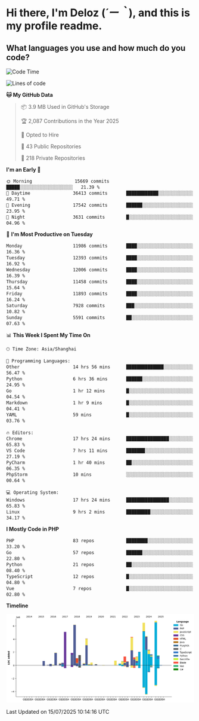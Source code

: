 # **Hi there, I'm Deloz (*´ー｀*), and this is my profile readme.**

## **What languages you use and how much do you code?**

<!--START_SECTION:waka-->
![Code Time](http://img.shields.io/badge/Code%20Time-6%2C891%20hrs%2029%20mins-blue)

![Lines of code](https://img.shields.io/badge/From%20Hello%20World%20I%27ve%20Written-60.0%20million%20lines%20of%20code-blue)

**🐱 My GitHub Data** 

> 📦 3.9 MB Used in GitHub's Storage 
 > 
> 🏆 2,087 Contributions in the Year 2025
 > 
> 💼 Opted to Hire
 > 
> 📜 43 Public Repositories 
 > 
> 🔑 218 Private Repositories 
 > 
**I'm an Early 🐤** 

```text
🌞 Morning                15669 commits       █████░░░░░░░░░░░░░░░░░░░░   21.39 % 
🌆 Daytime                36413 commits       ████████████░░░░░░░░░░░░░   49.71 % 
🌃 Evening                17542 commits       ██████░░░░░░░░░░░░░░░░░░░   23.95 % 
🌙 Night                  3631 commits        █░░░░░░░░░░░░░░░░░░░░░░░░   04.96 % 
```
📅 **I'm Most Productive on Tuesday** 

```text
Monday                   11986 commits       ████░░░░░░░░░░░░░░░░░░░░░   16.36 % 
Tuesday                  12393 commits       ████░░░░░░░░░░░░░░░░░░░░░   16.92 % 
Wednesday                12006 commits       ████░░░░░░░░░░░░░░░░░░░░░   16.39 % 
Thursday                 11458 commits       ████░░░░░░░░░░░░░░░░░░░░░   15.64 % 
Friday                   11893 commits       ████░░░░░░░░░░░░░░░░░░░░░   16.24 % 
Saturday                 7928 commits        ███░░░░░░░░░░░░░░░░░░░░░░   10.82 % 
Sunday                   5591 commits        ██░░░░░░░░░░░░░░░░░░░░░░░   07.63 % 
```


📊 **This Week I Spent My Time On** 

```text
🕑︎ Time Zone: Asia/Shanghai

💬 Programming Languages: 
Other                    14 hrs 56 mins      ██████████████░░░░░░░░░░░   56.47 % 
Python                   6 hrs 36 mins       ██████░░░░░░░░░░░░░░░░░░░   24.95 % 
Go                       1 hr 12 mins        █░░░░░░░░░░░░░░░░░░░░░░░░   04.54 % 
Markdown                 1 hr 9 mins         █░░░░░░░░░░░░░░░░░░░░░░░░   04.41 % 
YAML                     59 mins             █░░░░░░░░░░░░░░░░░░░░░░░░   03.76 % 

🔥 Editors: 
Chrome                   17 hrs 24 mins      ████████████████░░░░░░░░░   65.83 % 
VS Code                  7 hrs 11 mins       ███████░░░░░░░░░░░░░░░░░░   27.19 % 
PyCharm                  1 hr 40 mins        ██░░░░░░░░░░░░░░░░░░░░░░░   06.35 % 
PhpStorm                 10 mins             ░░░░░░░░░░░░░░░░░░░░░░░░░   00.64 % 

💻 Operating System: 
Windows                  17 hrs 24 mins      ████████████████░░░░░░░░░   65.83 % 
Linux                    9 hrs 2 mins        █████████░░░░░░░░░░░░░░░░   34.17 % 
```

**I Mostly Code in PHP** 

```text
PHP                      83 repos            ████████░░░░░░░░░░░░░░░░░   33.20 % 
Go                       57 repos            ██████░░░░░░░░░░░░░░░░░░░   22.80 % 
Python                   21 repos            ██░░░░░░░░░░░░░░░░░░░░░░░   08.40 % 
TypeScript               12 repos            █░░░░░░░░░░░░░░░░░░░░░░░░   04.80 % 
Vue                      7 repos             █░░░░░░░░░░░░░░░░░░░░░░░░   02.80 % 
```



**Timeline**

![Lines of Code chart](https://raw.githubusercontent.com/deloz/deloz/main/assets/bar_graph.png)


 Last Updated on 15/07/2025 10:14:16 UTC
<!--END_SECTION:waka-->
